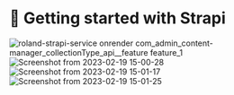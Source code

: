 # 🚀 Getting started with Strapi
![roland-strapi-service onrender com_admin_content-manager_collectionType_api__feature feature_1](https://user-images.githubusercontent.com/66566048/219939536-0e18eb66-710f-4f06-8d58-2490dd8b905e.png)
![Screenshot from 2023-02-19 15-00-28](https://user-images.githubusercontent.com/66566048/219939612-dade3821-e3e0-4c5b-bad7-5be643a63f29.png)
![Screenshot from 2023-02-19 15-01-17](https://user-images.githubusercontent.com/66566048/219939613-76b2b245-bd12-46b6-ab74-ce74cf425b91.png)
![Screenshot from 2023-02-19 15-01-25](https://user-images.githubusercontent.com/66566048/219939614-7605599e-50c8-4231-87ff-9ef582f4749b.png)
